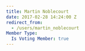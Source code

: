 ```yaml
---
title: Martin Noblecourt
date: 2017-02-28 14:24:00 Z
redirect_from:
  - /users/martin_noblecourt
Member Type:
  Is Voting Member: true
---
```


